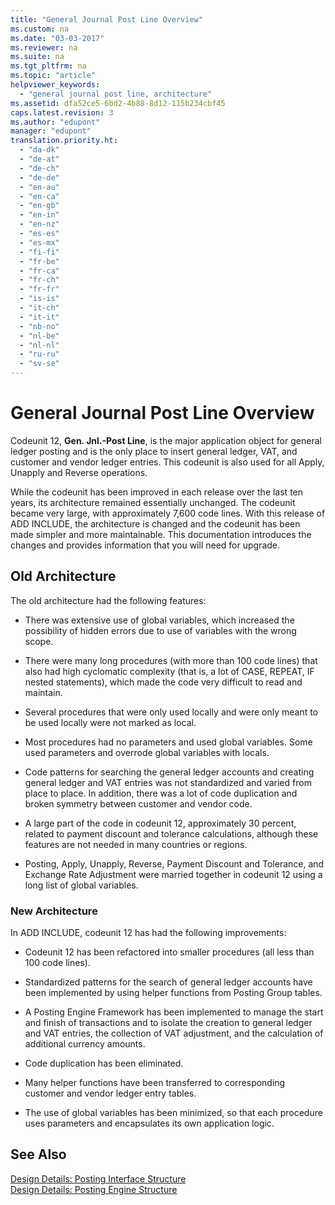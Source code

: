 ```yaml
---
title: "General Journal Post Line Overview"
ms.custom: na
ms.date: "03-03-2017"
ms.reviewer: na
ms.suite: na
ms.tgt_pltfrm: na
ms.topic: "article"
helpviewer_keywords: 
  - "general journal post line, architecture"
ms.assetid: dfa52ce5-6bd2-4b88-8d12-115b234cbf45
caps.latest.revision: 3
ms.author: "edupont"
manager: "edupont"
translation.priority.ht: 
  - "da-dk"
  - "de-at"
  - "de-ch"
  - "de-de"
  - "en-au"
  - "en-ca"
  - "en-gb"
  - "en-in"
  - "en-nz"
  - "es-es"
  - "es-mx"
  - "fi-fi"
  - "fr-be"
  - "fr-ca"
  - "fr-ch"
  - "fr-fr"
  - "is-is"
  - "it-ch"
  - "it-it"
  - "nb-no"
  - "nl-be"
  - "nl-nl"
  - "ru-ru"
  - "sv-se"
---
```

# General Journal Post Line Overview
Codeunit 12, **Gen. Jnl.\-Post Line**, is the major application object for general ledger posting and is the only place to insert general ledger, VAT, and customer and vendor ledger entries. This codeunit is also used for all Apply, Unapply and Reverse operations.  
  
 While the codeunit has been improved in each release over the last ten years, its architecture remained essentially unchanged. The codeunit became very large, with approximately 7,600 code lines. With this release of ADD INCLUDE<!--[!INCLUDE[navnowlong](../ApplicationDesign/includes/navnowlong_md.md)]-->, the architecture is changed and the codeunit has been made simpler and more maintainable. This documentation introduces the changes and provides information that you will need for upgrade.  
  
## Old Architecture  
 The old architecture had the following features:  
  
-   There was extensive use of global variables, which increased the possibility of hidden errors due to use of variables with the wrong scope.  
  
-   There were many long procedures \(with more than 100 code lines\) that also had high cyclomatic complexity \(that is, a lot of CASE, REPEAT, IF nested statements\), which made the code very difficult to read and maintain.  
  
-   Several procedures that were only used locally and were only meant to be used locally were not marked as local.  
  
-   Most procedures had no parameters and used global variables. Some used parameters and overrode global variables with locals.  
  
-   Code patterns for searching the general ledger accounts and creating general ledger and VAT entries was not standardized and varied from place to place. In addition, there was a lot of code duplication and broken symmetry between customer and vendor code.  
  
-   A large part of the code in codeunit 12, approximately 30 percent, related to payment discount and tolerance calculations, although these features are not needed in many countries or regions.  
  
-   Posting, Apply, Unapply, Reverse, Payment Discount and Tolerance, and Exchange Rate Adjustment were married together in codeunit 12 using a long list of global variables.  
  
### New Architecture  
 In ADD INCLUDE<!--[!INCLUDE[navnowlong](../ApplicationDesign/includes/navnowlong_md.md)]-->, codeunit 12 has had the following improvements:  
  
-   Codeunit 12 has been refactored into smaller procedures \(all less than 100 code lines\).  
  
-   Standardized patterns for the search of general ledger accounts have been implemented by using helper functions from Posting Group tables.  
  
-   A Posting Engine Framework has been implemented to manage the start and finish of transactions and to isolate the creation to general ledger and VAT entries, the collection of VAT adjustment, and the calculation of additional currency amounts.  
  
-   Code duplication has been eliminated.  
  
-   Many helper functions have been transferred to corresponding customer and vendor ledger entry tables.  
  
-   The use of global variables has been minimized, so that each procedure uses parameters and encapsulates its own application logic.  
  
## See Also  
 [Design Details: Posting Interface Structure](../ApplicationDesign/design-details-posting-interface-structure.md)   
 [Design Details: Posting Engine Structure](../ApplicationDesign/design-details-posting-engine-structure.md)